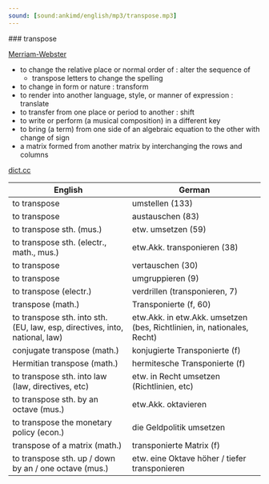 ```yaml
---
sound: [sound:ankimd/english/mp3/transpose.mp3]
---
```


\### transpose

[Merriam-Webster](https://www.merriam-webster.com/dictionary/transpose)

- to change the relative place or normal order of : alter the sequence of
    - transpose letters to change the spelling
- to change in form or nature : transform
- to render into another language, style, or manner of expression : translate
- to transfer from one place or period to another : shift
- to write or perform (a musical composition) in a different key
- to bring (a term) from one side of an algebraic equation to the other with change of sign
- a matrix formed from another matrix by interchanging the rows and columns

[dict.cc](https://www.dict.cc/transpose)

| English        | German       |
| -------------- | ------------ |
| to transpose | umstellen (133) |
| to transpose | austauschen (83) |
| to transpose sth. (mus.) | etw. umsetzen (59) |
| to transpose sth. (electr., math., mus.) | etw.Akk. transponieren (38) |
| to transpose | vertauschen (30) |
| to transpose | umgruppieren (9) |
| to transpose (electr.) | verdrillen (transponieren, 7) |
| transpose (math.) | Transponierte (f, 60) |
| to transpose sth. into sth. (EU, law, esp, directives, into, national, law) | etw.Akk. in etw.Akk. umsetzen (bes, Richtlinien, in, nationales, Recht) |
| conjugate transpose (math.) | konjugierte Transponierte (f) |
| Hermitian transpose (math.) | hermitesche Transponierte (f) |
| to transpose sth. into law (law, directives, etc) | etw. in Recht umsetzen (Richtlinien, etc) |
| to transpose sth. by an octave (mus.) | etw.Akk. oktavieren |
| to transpose the monetary policy (econ.) | die Geldpolitik umsetzen |
| transpose of a matrix (math.) | transponierte Matrix (f) |
| to transpose sth. up / down by an / one octave (mus.) | etw. eine Oktave höher / tiefer transponieren |

